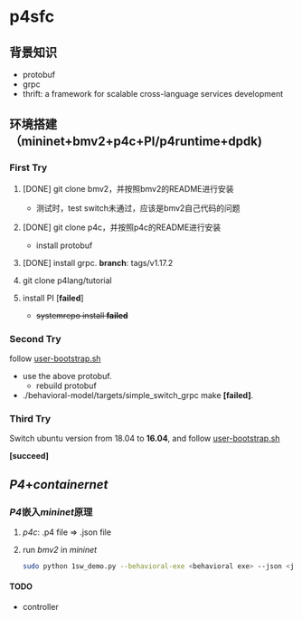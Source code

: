 # p4sfc

## 背景知识

- protobuf
- grpc
- thrift: a framework for scalable cross-language services development

## 环境搭建（mininet+bmv2+p4c+PI/p4runtime+dpdk)

### First Try

1. [DONE] git clone bmv2，并按照bmv2的README进行安装
   - 测试时，test switch未通过，应该是bmv2自己代码的问题
2. [DONE] git clone p4c，并按照p4c的README进行安装
   - install protobuf

3. [DONE] install grpc. **branch**: tags/v1.17.2
4. git clone p4lang/tutorial
5. install PI [**failed**]
   - ~~systemrepo install **failed**~~

### Second Try

follow <u>user-bootstrap.sh</u>

- use the above protobuf.
  - rebuild protobuf
- ./behavioral-model/targets/simple_switch_grpc make **[failed]**.

### Third Try

Switch ubuntu version from 18.04 to **16.04**, and follow <u>user-bootstrap.sh</u>

**[succeed]**

## *P4*+*containernet*

### *P4*嵌入*mininet*原理

1.  *p4c*: .p4 file => .json file

2. run *bmv2* in *mininet*

   ```bash
   sudo python 1sw_demo.py --behavioral-exe <behavioral exe> --json <json file(compiled from p4)>
   ```

#### TODO

- controller

